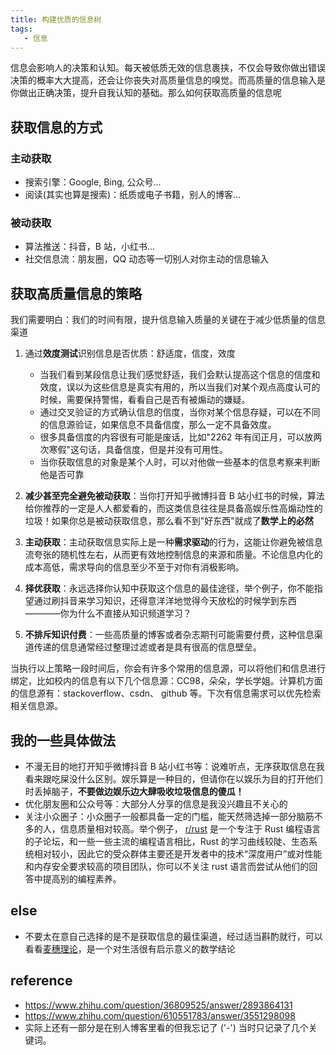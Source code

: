 ```yaml
---
title: 构建优质的信息树
tags:
   - 信息
---
```




信息会影响人的决策和认知。每天被低质无效的信息裹挟，不仅会导致你做出错误决策的概率大大提高，还会让你丧失对高质量信息的嗅觉。而高质量的信息输入是你做出正确决策，提升自我认知的基础。那么如何获取高质量的信息呢

##  获取信息的方式

### 主动获取

- 搜索引擎：Google, Bing, 公众号...
- 阅读(其实也算是搜索)：纸质或电子书籍，别人的博客...

### 被动获取

- 算法推送：抖音，B 站，小红书...
- 社交信息流：朋友圈，QQ 动态等一切别人对你主动的信息输入

## 获取高质量信息的策略

我们需要明白：我们的时间有限，提升信息输入质量的关键在于减少低质量的信息渠道

1. 通过**效度测试**识别信息是否优质：舒适度，信度，效度
	- 当我们看到某段信息让我们感觉舒适，我们会默认提高这个信息的信度和效度，误以为这些信息是真实有用的，所以当我们对某个观点高度认可的时候，需要保持警惕，看看自己是否有被煽动的嫌疑。
	- 通过交叉验证的方式确认信息的信度，当你对某个信息存疑，可以在不同的信息源验证，如果信息不具备信度，那么一定不具备效度。
	- 很多具备信度的内容很有可能是废话，比如"2262 年有闰正月，可以放两次寒假"这句话，具备信度，但是并没有可用性。
	- 当你获取信息的对象是某个人时，可以对他做一些基本的信息考察来判断他是否可靠

2. **减少甚至完全避免被动获取**：当你打开知乎微博抖音 B 站小红书的时候，算法给你推荐的一定是人人都爱看的，而这类信息往往是具备高娱乐性高煽动性的垃圾！如果你总是被动获取信息，那么看不到"好东西"就成了**数学上的必然**
3. **主动获取**：主动获取信息实际上是一种**需求驱动**的行为，这能让你避免被信息流夸张的随机性左右，从而更有效地控制信息的来源和质量。不论信息内化的成本高低，需求导向的信息至少不至于对你有消极影响。
4. **择优获取**：永远选择你认知中获取这个信息的最佳途径，举个例子，你不能指望通过刷抖音来学习知识，还得意洋洋地觉得今天放松的时候学到东西————你为什么不直接从知识频道学习？
5. **不排斥知识付费**：一些高质量的博客或者杂志期刊可能需要付费，这种信息渠道传递的信息通常经过整理过滤或者是具有很高的信息壁垒。

  
  当执行以上策略一段时间后，你会有许多个常用的信息源，可以将他们和信息进行绑定，比如校内的信息有以下几个信息源：CC98，朵朵，学长学姐。计算机方面的信息源有：stackoverflow、csdn、 github 等。下次有信息需求可以优先检索相关信息源。

## 我的一些具体做法 

- 不漫无目的地打开知乎微博抖音 B 站小红书等：说难听点，无序获取信息在我看来跟吃屎没什么区别。娱乐算是一种目的，但请你在以娱乐为目的打开他们时丢掉脑子，**不要做边娱乐边大肆吸收垃圾信息的傻瓜！**
- 优化朋友圈和公众号等：大部分人分享的信息是我没兴趣且不关心的
- 关注小众圈子：小众圈子一般都具备一定的门槛，能天然筛选掉一部分脑筋不多的人，信息质量相对较高。举个例子， [r/rust](https://www.reddit.com/r/rust/) 是一个专注于 Rust 编程语言的子论坛，和一些一些主流的编程语言相比，Rust 的学习曲线较陡、生态系统相对较小，因此它的受众群体主要还是开发者中的技术“深度用户”或对性能和内存安全要求较高的项目团队，你可以不关注 rust 语言而尝试从他们的回答中提高别的编程素养。

## else

- 不要太在意自己选择的是不是获取信息的最佳渠道，经过适当斟酌就行，可以看看[麦穗理论](https://zhuanlan.zhihu.com/p/79865519)，是一个对生活很有启示意义的数学结论

## reference

- https://www.zhihu.com/question/36809525/answer/2893864131
- https://www.zhihu.com/question/610551783/answer/3551298098
- 实际上还有一部分是在别人博客里看的但我忘记了 ('-') 当时只记录了几个关键词。







